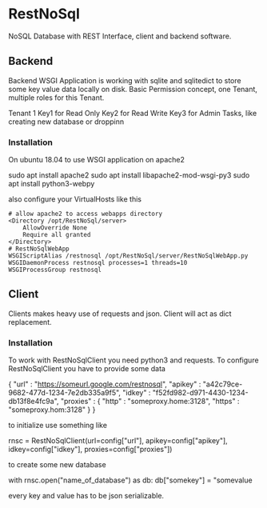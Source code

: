 # RestNoSql

NoSQL Database with REST Interface, client and backend software.

## Backend

Backend WSGI Application is working with sqlite and sqlitedict to store some key value data locally on disk.
Basic Permission concept, one Tenant, multiple roles for this Tenant.

Tenant 1
  Key1 for Read Only
  Key2 for Read Write
  Key3 for Admin Tasks, like creating new database or droppinn

### Installation

On ubuntu 18.04 to use WSGI application on apache2

sudo apt install apache2
sudo apt install libapache2-mod-wsgi-py3
sudo apt install python3-webpy

also configure your VirtualHosts like this

    # allow apache2 to access webapps directory
    <Directory /opt/RestNoSql/server>
        AllowOverride None
        Require all granted
    </Directory>
    # RestNoSqlWebApp
    WSGIScriptAlias /restnosql /opt/RestNoSql/server/RestNoSqlWebApp.py
    WSGIDaemonProcess restnosql processes=1 threads=10
    WSGIProcessGroup restnosql 
  
## Client

Clients makes heavy use of requests and json. Client will act as dict replacement.

### Installation

To work with RestNoSqlClient you need python3 and requests.
To configure RestNoSqlClient you have to provide some data

{
    "url" : "https://someurl.google.com/restnosql",
    "apikey" : "a42c79ce-9682-477d-1234-7e2db335a9f5",
    "idkey" : "f52fd982-d971-4430-1234-db13f8e4fc9a",
    "proxies" : {
        "http" : "someproxy.home:3128",
        "https" : "someproxy.hom:3128"
    }
}

to initialize use something like


rnsc = RestNoSqlClient(url=config["url"], apikey=config["apikey"], idkey=config["idkey"], proxies=config["proxies"])

to create some new database

with rnsc.open("name_of_database") as db:
    db["somekey"] = "somevalue

every key and value has to be json serializable.

